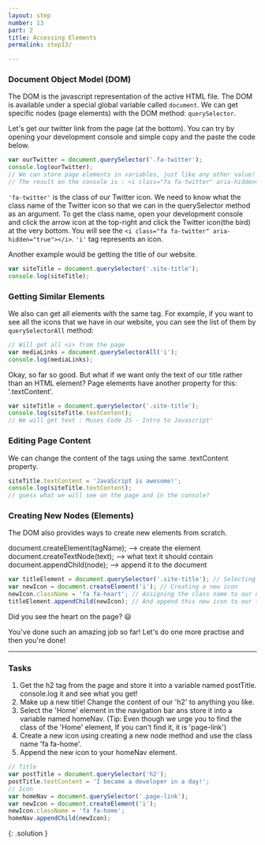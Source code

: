 ```yaml
---
layout: step
number: 13
part: 2
title: Accessing Elements
permalink: step13/

---
```


### Document Object Model (DOM)

The DOM is the javascript representation of the active HTML file. The DOM
is available under a special global variable called `document`. We can get
specific nodes (page elements) with the DOM method: `querySelector`.

Let's get our twitter link from the page (at the bottom). You can try by opening your development console and simple copy and the paste the code below.

```javascript
var ourTwitter = document.querySelector('.fa-twitter');
console.log(ourTwitter);
// We can store page elements in variables, just like any other value!
// The result on the console is : <i class="fa fa-twitter" aria-hidden="true"></i>
```

`'fa-twitter'` is the class of our Twitter icon. We need to know what the class name of the Twitter icon so that we can in the querySelector method as an argument. To get the class name, open your development console and click the arrow icon at the top-right and
click the Twitter icon(the bird) at the very bottom. You will see the `<i class="fa fa-twitter" aria-hidden="true"></i>`. `'i'` tag represents an icon.

Another example would be getting the title of our website.

```javascript
var siteTitle = document.querySelector('.site-title');
console.log(siteTitle);
```

### Getting Similar Elements

We also can get all elements with the same tag. For example, if you want to see all the icons that we have in our website, you can see the list of them by `querySelectorAll` method:

```javascript
// Will get all <i> from the page
var mediaLinks = document.querySelectorAll('i');
console.log(mediaLinks);
```

Okay, so far so good. But what if we want only the text of our title rather than an HTML element?
Page elements have another property for this: '.textContent'.

```javascript
var siteTitle = document.querySelector('.site-title');
console.log(siteTitle.textContent);
// We will get text : Muses Code JS - Intro to Javascript'
```

### Editing Page Content

We can change the content of the tags using the same .textContent property.

```javascript
siteTitle.textContent = 'JavaScript is awesome!';
console.log(siteTitle.textContent);
// guess what we will see on the page and in the console?
```

### Creating New Nodes (Elements)

The DOM also provides ways to create new elements from scratch.

document.createElement(tagName); --> create the element
document.createTextNode(text); --> what text it should contain
document.appendChild(node); --> append it to the document

```javascript
var titleElement = document.querySelector('.site-title'); // Selecting our title element
var newIcon = document.createElement('i'); // Creating a new icon
newIcon.className = 'fa fa-heart'; // Assigning the class name to our new icon. (Don't worry about what 'fa fa-heart' means but it's just a class from an external library.)
titleElement.appendChild(newIcon); // And append this new icon to our title.
```

Did you see the heart on the page? :smiley:

You've done such an amazing job so far! Let's do one more practise and then you're done!

----
### Tasks

1. Get the h2 tag from the page and store it into a variable named postTitle. console.log it and see what you get!
2. Make up a new title! Change the content of our 'h2' to anything you like.
3. Select the 'Home' element in the navigation bar ans store it into a variable named homeNav. (Tip: Even though we urge you to find the class of the 'Home' element, If you can't find it, it is 'page-link')
4. Create a new icon using creating a new node method and use the class name 'fa fa-home'.
5. Append the new icon to your homeNav element.

```javascript
// Title
var postTitle = document.querySelector('h2');
postTitle.textContent = 'I became a developer in a day!';
// Icon
var homeNav = document.querySelector('.page-link');
var newIcon = document.createElement('i');
newIcon.className = 'fa fa-home';
homeNav.appendChild(newIcon);
```
{: .solution }
